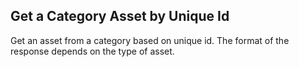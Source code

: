 Get a Category Asset by Unique Id
---------------------------------
Get an asset from a category based on unique id. The format of the response
depends on the type of asset.